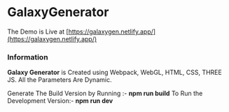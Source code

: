 # GalaxyGenerator

The Demo is Live at [https://galaxygen.netlify.app/](https://galaxygen.netlify.app/)

### Information

**Galaxy Generator** is Created using Webpack, WebGL, HTML, CSS, THREE JS.
All the Parameters Are Dynamic.

Generate The Build Version by Running :- **npm run build**
To Run the Development Version:- **npm run dev**
